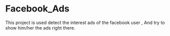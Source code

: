 # Facebook_Ads
This project is used detect the interest ads of the facebook user , And try to show him/her the ads right there.
